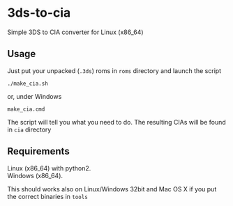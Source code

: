 # 3ds-to-cia
Simple 3DS to CIA converter for Linux (x86_64)

## Usage
Just put your unpacked (`.3ds`) roms in `roms` directory and launch the script
```
./make_cia.sh
```

or, under Windows
```
make_cia.cmd
```

The script will tell you what you need to do.
The resulting CIAs will be found in `cia` directory

## Requirements
Linux (x86_64) with python2.  
Windows (x86_64).

This should works also on Linux/Windows 32bit and Mac OS X if you put the correct binaries in `tools`
